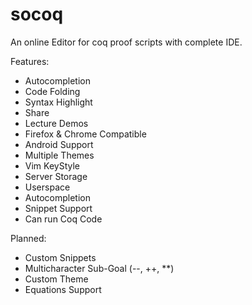 # socoq
An online Editor for coq proof scripts with complete IDE.

Features:
 * Autocompletion
 * Code Folding
 * Syntax Highlight
 * Share
 * Lecture Demos
 * Firefox & Chrome Compatible
 * Android Support
 * Multiple Themes
 * Vim KeyStyle
 * Server Storage
 * Userspace
 * Autocompletion
 * Snippet Support
 * Can run Coq Code

Planned:
 * Custom Snippets
 * Multicharacter Sub-Goal  (--, ++, **)
 * Custom Theme
 * Equations Support

